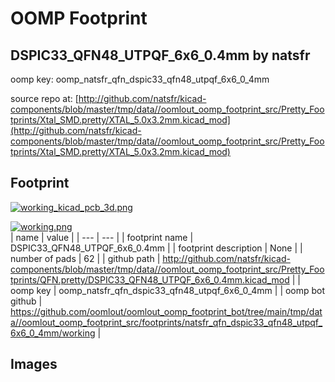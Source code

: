 # OOMP Footprint  
## DSPIC33_QFN48_UTPQF_6x6_0.4mm  by natsfr  
  
oomp key: oomp_natsfr_qfn_dspic33_qfn48_utpqf_6x6_0_4mm  
  
source repo at: [http://github.com/natsfr/kicad-components/blob/master/tmp/data//oomlout_oomp_footprint_src/Pretty_Footprints/Xtal_SMD.pretty/XTAL_5.0x3.2mm.kicad_mod](http://github.com/natsfr/kicad-components/blob/master/tmp/data//oomlout_oomp_footprint_src/Pretty_Footprints/Xtal_SMD.pretty/XTAL_5.0x3.2mm.kicad_mod)  
## Footprint  
  
[![working_kicad_pcb_3d.png](working_kicad_pcb_3d_600.png)](working_kicad_pcb_3d.png)  
  
[![working.png](working_600.png)](working.png)  
| name | value | 
| --- | --- | 
| footprint name | DSPIC33_QFN48_UTPQF_6x6_0.4mm | 
| footprint description | None | 
| number of pads | 62 | 
| github path | http://github.com/natsfr/kicad-components/blob/master/tmp/data//oomlout_oomp_footprint_src/Pretty_Footprints/QFN.pretty/DSPIC33_QFN48_UTPQF_6x6_0.4mm.kicad_mod | 
| oomp key | oomp_natsfr_qfn_dspic33_qfn48_utpqf_6x6_0_4mm | 
| oomp bot github | https://github.com/oomlout/oomlout_oomp_footprint_bot/tree/main/tmp/data//oomlout_oomp_footprint_src/footprints/natsfr_qfn_dspic33_qfn48_utpqf_6x6_0_4mm/working | 
## Images  
